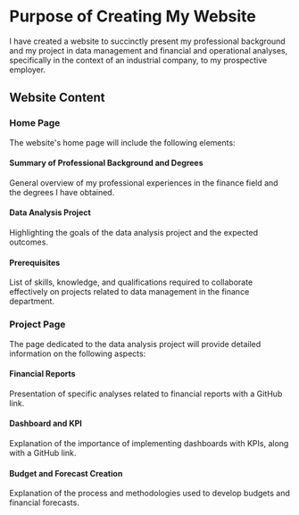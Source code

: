 # Purpose of Creating My Website

I have created a website to succinctly present my professional background and my project in data management and financial and operational analyses, specifically in the context of an industrial company, to my prospective employer.

## Website Content

### Home Page

The website's home page will include the following elements:

#### Summary of Professional Background and Degrees

General overview of my professional experiences in the finance field and the degrees I have obtained.

#### Data Analysis Project

Highlighting the goals of the data analysis project and the expected outcomes.

#### Prerequisites

List of skills, knowledge, and qualifications required to collaborate effectively on projects related to data management in the finance department.

### Project Page

The page dedicated to the data analysis project will provide detailed information on the following aspects:

#### Financial Reports

Presentation of specific analyses related to financial reports with a GitHub link.

#### Dashboard and KPI

Explanation of the importance of implementing dashboards with KPIs, along with a GitHub link.

#### Budget and Forecast Creation

Explanation of the process and methodologies used to develop budgets and financial forecasts.


